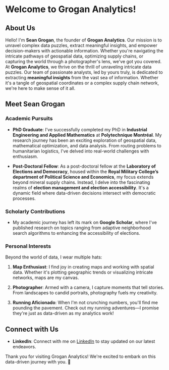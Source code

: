 # Welcome to Grogan Analytics!

## About Us

Hello! I'm **Sean Grogan**, the founder of **Grogan Analytics**. Our mission is to unravel complex data puzzles, extract meaningful insights, and empower decision-makers with actionable information. Whether you're navigating the intricate pathways of geospatial data, optimizing supply chains, or capturing the world through a photographer's lens, we've got you covered. At **Grogan Analytics**, we thrive on the thrill of unraveling intricate data puzzles. Our team of passionate analysts, led by yours truly, is dedicated to extracting **meaningful insights** from the vast sea of information. Whether it's a tangle of geospatial coordinates or a complex supply chain network, we're here to make sense of it all.

## Meet Sean Grogan

### Academic Pursuits

- **PhD Graduate**: I've successfully completed my PhD in **Industrial Engineering and Applied Mathematics** at **Polytechnique Montréal**. My research journey has been an exciting exploration of geospatial data, mathematical optimization, and data analysis. From routing problems to humanitarian logistics, I've delved into real-world challenges with enthusiasm.

- **Post-Doctoral Fellow**: As a post-doctoral fellow at the **Laboratory of Elections and Democracy**, housed within the **Royal Military College’s department of Political Science and Economics**, my focus extends beyond mineral supply chains. Instead, I delve into the fascinating realms of **election management and election accessibility**. It's a dynamic field where data-driven decisions intersect with democratic processes.

### Scholarly Contributions

- My academic journey has left its mark on **Google Scholar**, where I've published research on topics ranging from adaptive neighborhood search algorithms to enhancing the accessibility of elections.

### Personal Interests

Beyond the world of data, I wear multiple hats:

1. **Map Enthusiast**: I find joy in creating maps and working with spatial data. Whether it's plotting geographic trends or visualizing intricate networks, maps are my canvas.

2. **Photographer**: Armed with a camera, I capture moments that tell stories. From landscapes to candid portraits, photography fuels my creativity.

3. **Running Aficionado**: When I'm not crunching numbers, you'll find me pounding the pavement. Check out my running adventures—I promise they're just as data-driven as my analytics work!

## Connect with Us

- **LinkedIn**: Connect with me on [LinkedIn](https://www.linkedin.com/in/seangrogan/) to stay updated on our latest endeavors.

Thank you for visiting Grogan Analytics! We're excited to embark on this data-driven journey with you. 🚀





